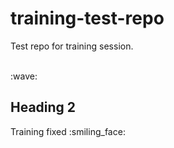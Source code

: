 # training-test-repo
Test repo for training session.

<br> 
:wave:

## Heading 2

Training fixed :smiling_face:
